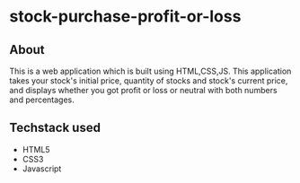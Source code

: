 # stock-purchase-profit-or-loss

## About
This is a web application which is built using HTML,CSS,JS. This application takes your stock's initial price, quantity of stocks and stock's current price, and displays whether you got profit or loss or neutral with both numbers and percentages.

## Techstack used
* HTML5
* CSS3
* Javascript
